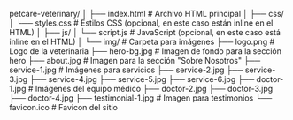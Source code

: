 petcare-veterinary/
│
├── index.html                # Archivo HTML principal
│
├── css/
│   └── styles.css            # Estilos CSS (opcional, en este caso están inline en el HTML)
│
├── js/
│   └── script.js             # JavaScript (opcional, en este caso está inline en el HTML)
│
└── img/                      # Carpeta para imágenes
    ├── logo.png              # Logo de la veterinaria
    ├── hero-bg.jpg           # Imagen de fondo para la sección hero
    ├── about.jpg             # Imagen para la sección "Sobre Nosotros"
    ├── service-1.jpg         # Imágenes para servicios
    ├── service-2.jpg
    ├── service-3.jpg
    ├── service-4.jpg
    ├── service-5.jpg
    ├── service-6.jpg
    ├── doctor-1.jpg          # Imágenes del equipo médico
    ├── doctor-2.jpg
    ├── doctor-3.jpg
    ├── doctor-4.jpg
    ├── testimonial-1.jpg     # Imagen para testimonios
    └── favicon.ico           # Favicon del sitio
